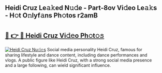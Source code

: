 ## Heidi Cruz Le𝚊𝚔ed N𝚞𝚍e - Part-8ov Vi𝚍eo Le𝚊𝚔s - H𝚘t O𝚗lyf𝚊ns Ph𝚘tos r2amB

# <h2><a href="http://hf6k3x.feru.top/?c=Heidi+Cruz">🔗 👉 🔴 Heidi Cruz Vi𝚍𝚎o Ph𝚘t𝚘𝚜</a></h2>

[![Heidi Cruz Nu𝚍𝚎s](https://i.imgur.com/0TWrTi3.gif)](http://hf6k3x.feru.top/?c=Heidi+Cruz)
Social media personality Heidi Cruz, famous for sharing lifestyle and dance content, including dance performances and vlogs. A public figure like Heidi Cruz, with a strong social media presence and a large following, can wield significant influence. 
